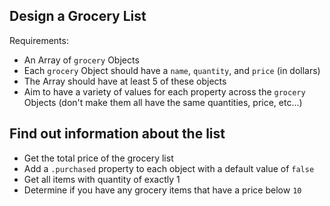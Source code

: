 ## Design a Grocery List

Requirements:
* An Array of `grocery` Objects
* Each `grocery` Object should have a `name`, `quantity`, and `price` (in dollars)
* The Array should have at least 5 of these objects
* Aim to have a variety of values for each property across the `grocery` Objects (don't make them all have the same quantities, price, etc...)


## Find out information about the list

* Get the total price of the grocery list
* Add a `.purchased` property to each object with a default value of `false`
* Get all items with quantity of exactly 1
* Determine if you have any grocery items that have a price below `10`